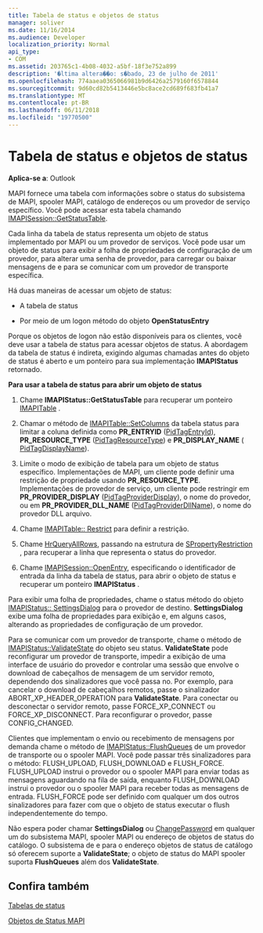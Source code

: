 ```yaml
---
title: Tabela de status e objetos de status
manager: soliver
ms.date: 11/16/2014
ms.audience: Developer
localization_priority: Normal
api_type:
- COM
ms.assetid: 203765c1-4b08-4032-a5bf-18f3e752a899
description: '�ltima altera��o: s�bado, 23 de julho de 2011'
ms.openlocfilehash: 774aaea0365066981b9d6426a2579160f6578844
ms.sourcegitcommit: 9d60cd82b5413446e5bc8ace2cd689f683fb41a7
ms.translationtype: MT
ms.contentlocale: pt-BR
ms.lasthandoff: 06/11/2018
ms.locfileid: "19770500"
---
```

# <a name="status-table-and-status-objects"></a>Tabela de status e objetos de status

  
  
**Aplica-se a**: Outlook 
  
MAPI fornece uma tabela com informações sobre o status do subsistema de MAPI, spooler MAPI, catálogo de endereços ou um provedor de serviço específico. Você pode acessar esta tabela chamando [IMAPISession::GetStatusTable](imapisession-getstatustable.md).
  
Cada linha da tabela de status representa um objeto de status implementado por MAPI ou um provedor de serviços. Você pode usar um objeto de status para exibir a folha de propriedades de configuração de um provedor, para alterar uma senha de provedor, para carregar ou baixar mensagens de e para se comunicar com um provedor de transporte específica. 
  
Há duas maneiras de acessar um objeto de status:
  
- A tabela de status
    
- Por meio de um logon método do objeto **OpenStatusEntry** 
    
Porque os objetos de logon não estão disponíveis para os clientes, você deve usar a tabela de status para acessar objetos de status. A abordagem da tabela de status é indireta, exigindo algumas chamadas antes do objeto de status é aberto e um ponteiro para sua implementação **IMAPIStatus** retornado. 
  
 **Para usar a tabela de status para abrir um objeto de status**
  
1. Chame **IMAPIStatus::GetStatusTable** para recuperar um ponteiro [IMAPITable](imapitableiunknown.md) . 
    
2. Chamar o método de [IMAPITable::SetColumns](imapitable-setcolumns.md) da tabela status para limitar a coluna definida como **PR_ENTRYID** ([PidTagEntryId](pidtagentryid-canonical-property.md)), **PR_RESOURCE_TYPE** ([PidTagResourceType](pidtagresourcetype-canonical-property.md)) e **PR_DISPLAY_NAME** ([ PidTagDisplayName](pidtagdisplayname-canonical-property.md)).
    
3. Limite o modo de exibição de tabela para um objeto de status específico. Implementações de MAPI, um cliente pode definir uma restrição de propriedade usando **PR_RESOURCE_TYPE**. Implementações de provedor de serviço, um cliente pode restringir em **PR_PROVIDER_DISPLAY** ([PidTagProviderDisplay](pidtagproviderdisplay-canonical-property.md)), o nome do provedor, ou em **PR_PROVIDER_DLL_NAME** ([PidTagProviderDllName](pidtagproviderdllname-canonical-property.md)), o nome do provedor DLL arquivo.
    
4. Chame [IMAPITable:: Restrict](imapitable-restrict.md) para definir a restrição. 
    
5. Chame [HrQueryAllRows](hrqueryallrows.md), passando na estrutura de [SPropertyRestriction](spropertyrestriction.md) , para recuperar a linha que representa o status do provedor. 
    
6. Chame [IMAPISession::OpenEntry](imapisession-openentry.md), especificando o identificador de entrada da linha da tabela de status, para abrir o objeto de status e recuperar um ponteiro **IMAPIStatus** . 
    
Para exibir uma folha de propriedades, chame o status método do objeto [IMAPIStatus:: SettingsDialog](imapistatus-settingsdialog.md) para o provedor de destino. **SettingsDialog** exibe uma folha de propriedades para exibição e, em alguns casos, alterando as propriedades de configuração de um provedor. 
  
Para se comunicar com um provedor de transporte, chame o método de [IMAPIStatus::ValidateState](imapistatus-validatestate.md) do objeto seu status. **ValidateState** pode reconfigurar um provedor de transporte, impedir a exibição de uma interface de usuário do provedor e controlar uma sessão que envolve o download de cabeçalhos de mensagem de um servidor remoto, dependendo dos sinalizadores que você passa no. Por exemplo, para cancelar o download de cabeçalhos remotos, passe o sinalizador ABORT_XP_HEADER_OPERATION para **ValidateState**. Para conectar ou desconectar o servidor remoto, passe FORCE_XP_CONNECT ou FORCE_XP_DISCONNECT. Para reconfigurar o provedor, passe CONFIG_CHANGED. 
  
Clientes que implementam o envio ou recebimento de mensagens por demanda chame o método de [IMAPIStatus::FlushQueues](imapistatus-flushqueues.md) de um provedor de transporte ou o spooler MAPI. Você pode passar três sinalizadores para o método: FLUSH_UPLOAD, FLUSH_DOWNLOAD e FLUSH_FORCE. FLUSH_UPLOAD instrui o provedor ou o spooler MAPI para enviar todas as mensagens aguardando na fila de saída, enquanto FLUSH_DOWNLOAD instrui o provedor ou o spooler MAPI para receber todas as mensagens de entrada. FLUSH_FORCE pode ser definido com qualquer um dos outros sinalizadores para fazer com que o objeto de status executar o flush independentemente do tempo. 
  
Não espera poder chamar **SettingsDialog** ou [ChangePassword](imapistatus-changepassword.md) em qualquer um do subsistema MAPI, spooler MAPI ou endereço de objetos de status do catálogo. O subsistema de e para o endereço objetos de status de catálogo só oferecem suporte a **ValidateState**; o objeto de status do MAPI spooler suporta **FlushQueues** além dos **ValidateState**.
  
## <a name="see-also"></a>Confira também



[Tabelas de status](status-tables.md)
  
[Objetos de Status MAPI](mapi-status-objects.md)

